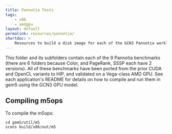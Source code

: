 ```yaml
---
title: Pannotia Tests
tags:
    - x86
    - amdgpu
layout: default
permalink: resources/pannotia/
shortdoc: >
    Resources to build a disk image for each of the GCN3 Pannotia workloads.
---
```


This folder and its subfolders contain each of the 9 Pannotia benchmarks (there are 6 folders because Color, and PageRank, SSSP each have 2 versions).  All of these benchmarks have been ported from the prior CUDA and OpenCL variants to HIP, and validated on a Vega-class AMD GPU.  See each application's README for details on how to compile and run them in gem5 using the GCN3 GPU model.

## Compiling m5ops
To compile the m5ops:
```
cd gem5/util/m5
scons build/x86/out/m5
```